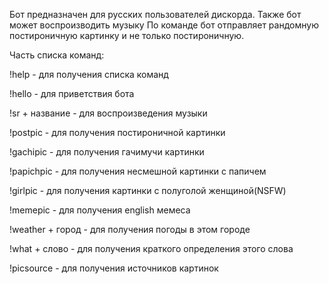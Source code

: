 Бот предназначен для русских пользователей дискорда. Также бот может воспроизводить музыку
По команде бот отправляет рандомную постироничную картинку и не только постироничную.

Часть списка команд:

!help - для получения списка команд

!hello - для приветствия бота

!sr + название - для воспроизведения музыки

!postpic - для получения постироничной картинки

!gachipic - для получения гачимучи картинки

!papichpic - для получения несмешной картинки с папичем

!girlpic - для получения картинки с полуголой женщиной(NSFW)

!memepic - для получения english мемеса

!weather + город - для получения погоды в этом городе

!what + слово - для получения краткого определения этого слова

!picsource - для получения источников картинок
